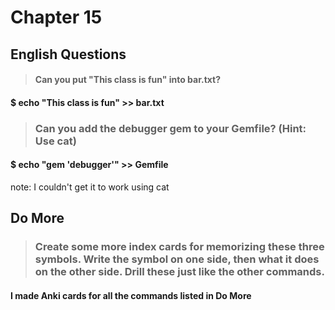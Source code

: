 # Chapter 15

## English Questions

>#### Can you put "This class is fun" into bar.txt?

#### $ echo "This class is fun" >> bar.txt

>### Can you add the debugger gem to your Gemfile?  (Hint: Use cat)

#### $ echo "gem 'debugger'" >> Gemfile

note: I couldn't get it to work using cat

## Do More

>### Create some more index cards for memorizing these three symbols. Write the symbol on one side, then what it does on the other side. Drill these just like the other commands.

#### I made Anki cards for all the commands listed in Do More 


